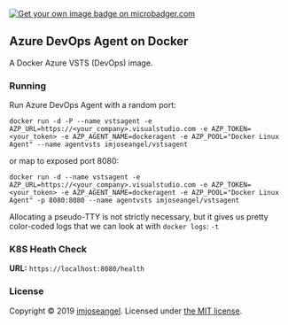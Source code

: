 [![Get your own image badge on microbadger.com](https://images.microbadger.com/badges/image/imjoseangel/docker-vstsagent.svg)](https://microbadger.com/images/imjoseangel/docker-vstsagent "Get your own image badge on microbadger.com")

## Azure DevOps Agent on Docker

A Docker Azure VSTS (DevOps) image.

### Running

Run Azure DevOps Agent with a random port:

```shell
docker run -d -P --name vstsagent -e AZP_URL=https://<your_company>.visualstudio.com -e AZP_TOKEN=<your_token> -e AZP_AGENT_NAME=dockeragent -e AZP_POOL="Docker Linux Agent" --name agentvsts imjoseangel/vstsagent
```

or map to exposed port 8080:

```shell
docker run -d --name vstsagent -e AZP_URL=https://<your_company>.visualstudio.com -e AZP_TOKEN=<your_token> -e AZP_AGENT_NAME=dockeragent -e AZP_POOL="Docker Linux Agent" -p 8080:8080 --name agentvsts imjoseangel/vstsagent
```

Allocating a pseudo-TTY is not strictly necessary, but it gives us pretty color-coded logs that we can look at with `docker logs`:
   `-t`

### K8S Heath Check

**URL:** `https://localhost:8080/health`

### License

Copyright © 2019 [imjoseangel](http://imjoseangel.github.com). Licensed under [the MIT license](https://github.com/imjoseangel/docker-tower/blob/master/LICENSE).
